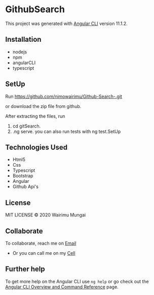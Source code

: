 # GithubSearch

This project was generated with [Angular CLI](https://github.com/angular/angular-cli) version 11.1.2.

## Installation
* nodejs
* npm
* angularCLI
* typescript


## SetUp

Run https://github.com/nimowairimu/Github-Search-.git

or download the zip file from github.

After extracting the files, run

1. cd gitSearch.
1. .ng serve.
you can also run tests with ng test.SetUp


## Technologies Used
* Html5
* Css
* Typescript
* Bootstrap
* Angular
* Github Api's

## License

MIT LICENSE © 2020 Wairimu Mungai


## Collaborate 
To collaborate, reach me on  [Email](nimowairimu@gmail.com)
  - Or you can call me on my [Cell](+254704529132)

## Further help

To get more help on the Angular CLI use `ng help` or go check out the [Angular CLI Overview and Command Reference](https://angular.io/cli) page.

